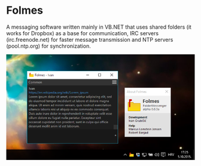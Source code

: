 # Folmes
A messaging software written mainly in VB.NET that uses shared folders (it works for Dropbox) as a base for communication, IRC servers (irc.freenode.net) for faster message transmission and NTP servers (pool.ntp.org) for synchronization.

![Folmes.png](https://github.com/Ivan1248/Folmes/raw/master/Folmes.png)
